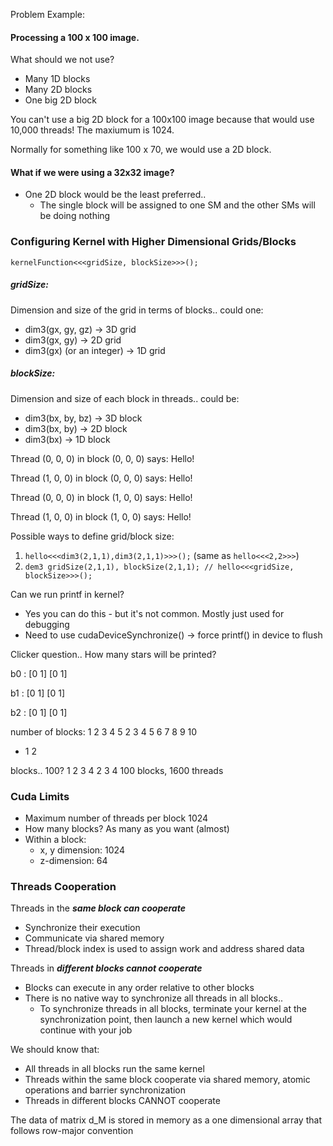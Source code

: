 Problem Example:
#### Processing a 100 x 100 image. 
What should we not use?
  - Many 1D blocks
  - Many 2D blocks
  - One big 2D block

You can't use a big 2D block for a 100x100 image because that would use 10,000 threads! The maxiumum is 1024.

Normally for something like 100 x 70, we would use a 2D block.

#### What if we were using a 32x32 image?
- One 2D block would be the least preferred..
  - The single block will be assigned to one SM and the other SMs will be doing nothing 

### Configuring Kernel with Higher Dimensional Grids/Blocks

`kernelFunction<<<gridSize, blockSize>>>();`

##### gridSize:

Dimension and size of the grid in terms of blocks.. could one:
  - dim3(gx, gy, gz) -> 3D grid
  - dim3(gx, gy) -> 2D grid
  - dim3(gx) (or an integer) -> 1D grid

##### blockSize:

Dimension and size of each block in threads.. could be:
 - dim3(bx, by, bz) -> 3D block
 - dim3(bx, by) -> 2D block
 - dim3(bx) -> 1D block


Thread (0, 0, 0) in block (0, 0, 0) says: Hello!

Thread (1, 0, 0) in block (0, 0, 0) says: Hello!

Thread (0, 0, 0) in block (1, 0, 0) says: Hello!

Thread (1, 0, 0) in block (1, 0, 0) says: Hello!

Possible ways to define grid/block size:
1. `hello<<<dim3(2,1,1),dim3(2,1,1)>>>();` (same as `hello<<<2,2>>>`)
2. `dem3 gridSize(2,1,1), blockSize(2,1,1); // hello<<<gridSize, blockSize>>>();`

Can we run printf in kernel?
  - Yes you can do this - but it's not common. Mostly just used for debugging
  - Need to use cudaDeviceSynchronize() -> force printf() in device to flush

Clicker question.. How many stars will be printed?

b0 : [0 1]
     [0 1]

b1 : [0 1]
     [0 1]

b2 : [0 1]
     [0 1]
     
number of blocks:
1 2 3 4 5
2
3
4
5
6
7
8
9
10

- 1 2

blocks.. 100?
1 2 3 4
2
3
4
100 blocks, 1600 threads

### Cuda Limits

- Maximum number of threads per block 1024
- How many blocks? As many as you want (almost)
- Within a block:
  - x, y dimension: 1024
  - z-dimension: 64

### Threads Cooperation

Threads in the ***same block can cooperate***
  - Synchronize their execution
  - Communicate via shared memory
  - Thread/block index is used to assign work and address shared data

Threads in ***different blocks cannot cooperate***
  - Blocks can execute in any order relative to other blocks
  - There is no native way to synchronize all threads in all blocks..
    - To synchronize threads in all blocks, terminate your kernel at the synchronization point, then launch a new kernel which would continue with your job


We should know that:
  - All threads in all blocks run the same kernel
  - Threads within the same block cooperate via shared memory, atomic operations and barrier synchronization
  - Threads in different blocks CANNOT cooperate

The data of matrix d_M is stored in memory as a one dimensional array that follows row-major convention









